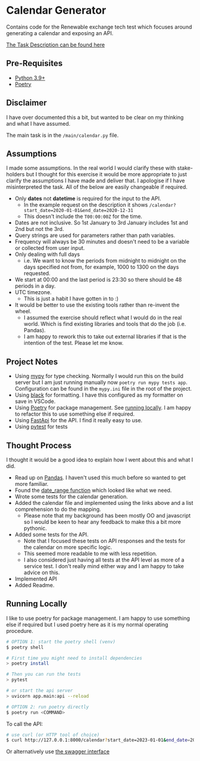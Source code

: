 # Calendar Generator

Contains code for the Renewable exchange tech test which focuses around generating a calendar and exposing an API.

[The Task Description can be found here](https://zglinski.com/backend/)

## Pre-Requisites

- [Python 3.9+](https://www.python.org/downloads/release/python-390/)
- [Poetry](https://python-poetry.org/docs)

## Disclaimer

I have over documented this a bit, but wanted to be clear on my thinking and what I have assumed.

The main task is in the `/main/calendar.py` file.

## Assumptions

I made some assumptions. In the real world I would clarify these with stake-holders but I thought for this exercise it would be more appropriate to just clarify the assumptions I have made and deliver that. I apologise if I have misinterpreted the task. All of the below are easily changeable if required.

- Only **dates** not **datetime** is required for the input to the API.
  - In the example request on the description it shows `/calendar?start_date=2020-01-01&end_date=2020-12-31`
  - This doesn't include the `T00:00:00Z` for the time.
- Dates are not inclusive. So 1st January to 3rd January includes 1st and 2nd but not the 3rd.
- Query strings are used for parameters rather than path variables.
- Frequency will always be 30 minutes and doesn't need to be a variable or collected from user input.
- Only dealing with full days
  - i.e. We want to know the periods from midnight to midnight on the days specified not from, for example, 1000 to 1300 on the days requested.
- We start at 00:00 and the last period is 23:30 so there should be 48 periods in a day.
- UTC timezone.
  - This is just a habit I have gotten in to :)
- It would be better to use the existing tools rather than re-invent the wheel.
  - I assumed the exercise should reflect what I would do in the real world. Which is find existing libraries and tools that do the job (i.e. Pandas).
  - I am happy to rework this to take out external libraries if that is the intention of the test. Please let me know.

## Project Notes

- Using [mypy](https://mypy.readthedocs.io/en/stable/index.html) for type checking. Normally I would run this on the build server but I am just running manually now `poetry run mypy tests app`. Configuration can be found in the `mypy.ini` file in the root of the project.
- Using [black](https://black.readthedocs.io/en/stable/index.html) for formatting. I have this configured as my formatter on save in VSCode.
- Using [Poetry](https://python-poetry.org/docs) for package management. See [running locally](#running-locally). I am happy to refactor this to use something else if required.
- Using [FastApi](https://fastapi.tiangolo.com/) for the API. I find it really easy to use.
- Using [pytest](https://pytest.org/) for tests

## Thought Process

I thought it would be a good idea to explain how I went about this and what I did.

- Read up on [Pandas](https://pandas.pydata.org/). I haven't used this much before so wanted to get more familiar.
- Found the [date_range function](https://pandas.pydata.org/docs/reference/api/pandas.date_range.html) which looked like what we need.
- Wrote some tests for the calendar generation.
- Added the calendar file and implemented using the links above and a list comprehension to do the mapping.
  - Please note that my background has been mostly OO and javascript so I would be keen to hear any feedback to make this a bit more pythonic.
- Added some tests for the API.
  - Note that I focused these tests on API responses and the tests for the calendar on more specific logic.
  - This seemed more readable to me with less repetition.
  - I also considered just having all tests at the API level as more of a service test. I don't really mind either way and I am happy to take advice on this.
- Implemented API
- Added Readme.

## Running Locally

I like to use poetry for package management. I am happy to use something else if required but I used poetry here as it is my normal operating procedure.

```bash
# OPTION 1: start the poetry shell (venv)
$ poetry shell

# First time you might need to install dependencies
> poetry install

# Then you can run the tests
> pytest

# or start the api server
> uvicorn app.main:api --reload

# OPTION 2: run poetry directly
$ poetry run <COMMAND>
```

To call the API:

```bash
# use curl (or HTTP tool of choice)
$ curl http://127.0.0.1:8000/calendar?start_date=2023-01-01&end_date=2023-01-02
```

Or alternatively use [the swagger interface](http://127.0.0.1:8000/docs)
